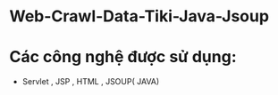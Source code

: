# Web-Crawl-Data-Tiki-Java-Jsoup
# Các công nghệ được sử dụng:
  - Servlet , JSP , HTML , JSOUP( JAVA)
